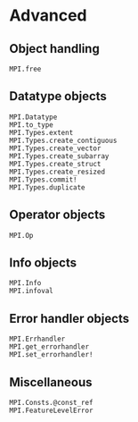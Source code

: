 # Advanced

## Object handling

```@docs
MPI.free
```

## Datatype objects

```@docs
MPI.Datatype
MPI.to_type
MPI.Types.extent
MPI.Types.create_contiguous
MPI.Types.create_vector
MPI.Types.create_subarray
MPI.Types.create_struct
MPI.Types.create_resized
MPI.Types.commit!
MPI.Types.duplicate
```

## Operator objects

```@docs
MPI.Op
```

## Info objects

```@docs
MPI.Info
MPI.infoval
```

## Error handler objects

```@docs
MPI.Errhandler
MPI.get_errorhandler
MPI.set_errorhandler!
```

## Miscellaneous

```@docs
MPI.Consts.@const_ref
MPI.FeatureLevelError
```
